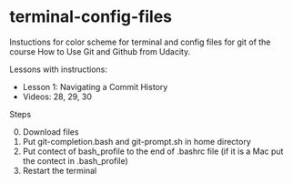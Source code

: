 # terminal-config-files

Instuctions for color scheme for terminal and config files for git of the course How to Use Git and Github from Udacity.

Lessons with instructions:

* Lesson 1: Navigating a Commit History
* Videos: 28, 29, 30

Steps 

0. Download files 
1. Put git-completion.bash and git-prompt.sh in home directory
2. Put contect of bash_profile to the end of .bashrc file (if it is a Mac put the contect in .bash_profile)
3. Restart the terminal


